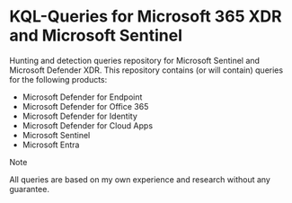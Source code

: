 # KQL-Queries for Microsoft 365 XDR and Microsoft Sentinel
Hunting and detection queries repository for Microsoft Sentinel and Microsoft Defender XDR. This repository contains (or will contain) queries for the following products:

- Microsoft Defender for Endpoint
- Microsoft Defender for Office 365
- Microsoft Defender for Identity
- Microsoft Defender for Cloud Apps
- Microsoft Sentinel
- Microsoft Entra

> [!NOTE]
> All queries are based on my own experience and  research without any guarantee. 


